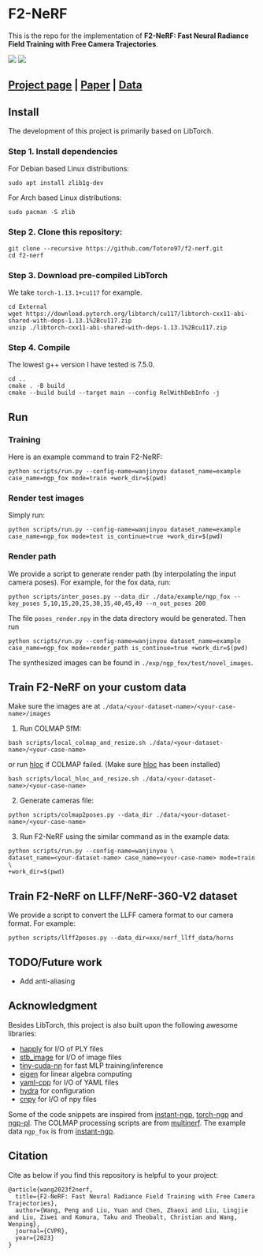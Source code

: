 # F2-NeRF
This is the repo for the implementation of **F2-NeRF: Fast Neural Radiance Field Training with Free Camera Trajectories**.

![](./static/intro_1.gif)
![](./static/intro_2.gif)

## [Project page](https://totoro97.github.io/projects/f2-nerf) |  [Paper](https://arxiv.org/abs/2303.15951) | [Data](https://www.dropbox.com/sh/jmfao2c4dp9usji/AAC7Ydj6rrrhy1-VvlAVjyE_a?dl=0)


## Install
The development of this project is primarily based on LibTorch.
### Step 1. Install dependencies

For Debian based Linux distributions:
```
sudo apt install zlib1g-dev
```

For Arch based Linux distributions:
```
sudo pacman -S zlib
```


### Step 2. Clone this repository:

```shell
git clone --recursive https://github.com/Totoro97/f2-nerf.git
cd f2-nerf
```

### Step 3. Download pre-compiled LibTorch
We take `torch-1.13.1+cu117` for example.
```shell
cd External
wget https://download.pytorch.org/libtorch/cu117/libtorch-cxx11-abi-shared-with-deps-1.13.1%2Bcu117.zip
unzip ./libtorch-cxx11-abi-shared-with-deps-1.13.1%2Bcu117.zip
```

### Step 4. Compile
The lowest g++ version I have tested is 7.5.0.
```shell
cd ..
cmake . -B build
cmake --build build --target main --config RelWithDebInfo -j
```

## Run

### Training
Here is an example command to train F2-NeRF:
```shell
python scripts/run.py --config-name=wanjinyou dataset_name=example case_name=ngp_fox mode=train +work_dir=$(pwd)
```

### Render test images
Simply run:
```shell
python scripts/run.py --config-name=wanjinyou dataset_name=example case_name=ngp_fox mode=test is_continue=true +work_dir=$(pwd)
```

### Render path
We provide a script to generate render path (by interpolating the input camera poses). For example, for the fox data, run:

```shell
python scripts/inter_poses.py --data_dir ./data/example/ngp_fox --key_poses 5,10,15,20,25,30,35,40,45,49 --n_out_poses 200
```

The file `poses_render.npy` in the data directory would be generated. Then run

```shell
python scripts/run.py --config-name=wanjinyou dataset_name=example case_name=ngp_fox mode=render_path is_continue=true +work_dir=$(pwd)
```

The synthesized images can be found in `./exp/ngp_fox/test/novel_images`.

## Train F2-NeRF on your custom data
Make sure the images are at `./data/<your-dataset-name>/<your-case-name>/images`
1. Run COLMAP SfM:
```shell
bash scripts/local_colmap_and_resize.sh ./data/<your-dataset-name>/<your-case-name>
```
or run [hloc](https://github.com/cvg/Hierarchical-Localization) if COLMAP failed. (Make sure [hloc](https://github.com/cvg/Hierarchical-Localization) has been installed)
```shell
bash scripts/local_hloc_and_resize.sh ./data/<your-dataset-name>/<your-case-name>
```

2. Generate cameras file:
```shell
python scripts/colmap2poses.py --data_dir ./data/<your-dataset-name>/<your-case-name>
```

3. Run F2-NeRF using the similar command as in the example data:
```shell
python scripts/run.py --config-name=wanjinyou \
dataset_name=<your-dataset-name> case_name=<your-case-name> mode=train \
+work_dir=$(pwd)
```

## Train F2-NeRF on LLFF/NeRF-360-V2 dataset
We provide a script to convert the LLFF camera format to our camera format. For example:
```
python scripts/llff2poses.py --data_dir=xxx/nerf_llff_data/horns
```

## TODO/Future work
- Add anti-aliasing

## Acknowledgment
Besides LibTorch, this project is also built upon the following awesome libraries:
- [happly](https://github.com/nmwsharp/happly) for I/O of PLY files
- [stb_image](https://github.com/nothings/stb) for I/O of image files
- [tiny-cuda-nn](https://github.com/NVlabs/tiny-cuda-nn) for fast MLP training/inference
- [eigen](https://eigen.tuxfamily.org/index.php?title=Main_Page) for linear algebra computing
- [yaml-cpp](https://github.com/jbeder/yaml-cpp) for I/O of YAML files
- [hydra](https://github.com/facebookresearch/hydra) for configuration
- [cnpy](https://github.com/rogersce/cnpy) for I/O of npy files

Some of the code snippets are inspired from [instant-ngp](https://github.com/NVlabs/instant-ngp), [torch-ngp](https://github.com/ashawkey/torch-ngp) and [ngp-pl](https://github.com/kwea123/ngp_pl).
The COLMAP processing scripts are from [multinerf](https://github.com/google-research/multinerf). The example data `ngp_fox` is from  [instant-ngp](https://github.com/NVlabs/instant-ngp).

## Citation
Cite as below if you find this repository is helpful to your project:

```
@article{wang2023f2nerf,
  title={F2-NeRF: Fast Neural Radiance Field Training with Free Camera Trajectories},
  author={Wang, Peng and Liu, Yuan and Chen, Zhaoxi and Liu, Lingjie and Liu, Ziwei and Komura, Taku and Theobalt, Christian and Wang, Wenping},
  journal={CVPR},
  year={2023}
}
```
